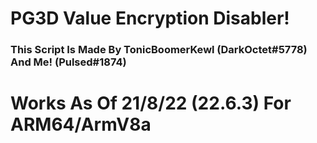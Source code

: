 # PG3D Value Encryption Disabler!
### This Script Is Made By TonicBoomerKewl (DarkOctet#5778) And Me! (Pulsed#1874)

# Works As Of 21/8/22 (22.6.3) For ARM64/ArmV8a
